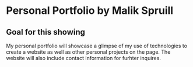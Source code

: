 # Personal Portfolio by Malik Spruill
## Goal for this showing
My personal portfolio will showcase a glimpse of my use of technologies to create a website as well as other personal projects on the page.  The website will also include contact information for furhter inquires. 